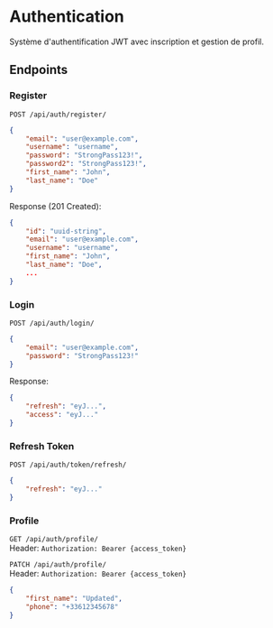 # Authentication

Système d'authentification JWT avec inscription et gestion de profil.

## Endpoints

### Register
`POST /api/auth/register/`

```json
{
    "email": "user@example.com",
    "username": "username",
    "password": "StrongPass123!",
    "password2": "StrongPass123!",
    "first_name": "John",
    "last_name": "Doe"
}
```

Response (201 Created):
```json
{
    "id": "uuid-string",
    "email": "user@example.com",
    "username": "username",
    "first_name": "John",
    "last_name": "Doe",
    ...
}
```

### Login
`POST /api/auth/login/`

```json
{
    "email": "user@example.com",
    "password": "StrongPass123!"
}
```

Response:
```json
{
    "refresh": "eyJ...",
    "access": "eyJ..."
}
```

### Refresh Token
`POST /api/auth/token/refresh/`

```json
{
    "refresh": "eyJ..."
}
```

### Profile
`GET /api/auth/profile/`  
Header: `Authorization: Bearer {access_token}`

`PATCH /api/auth/profile/`  
Header: `Authorization: Bearer {access_token}`

```json
{
    "first_name": "Updated",
    "phone": "+33612345678"
}
```

